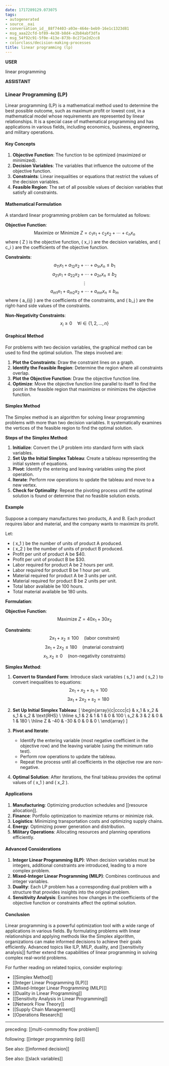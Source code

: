 ```yaml
---
date: 1717289129.073075
tags:
- autogenerated
- source__oai
- conversation_id__88f74403-a93e-464e-beb9-16e1c1323d81
- msg_aaa22cfd-bf89-4e38-b8d4-e2b84abf3dfa
- msg_54f92c91-5f0e-413e-873b-8c271e2d2cc8
- colorclass/decision-making-processes
title: linear programming (lp)
---
```


**USER**

linear programming


**ASSISTANT**

### Linear Programming (LP)

Linear programming (LP) is a mathematical method used to determine the best possible outcome, such as maximum profit or lowest cost, in a mathematical model whose requirements are represented by linear relationships. It is a special case of mathematical programming and has applications in various fields, including economics, business, engineering, and military operations.

#### Key Concepts

1. **Objective Function**: The function to be optimized (maximized or minimized).
2. **Decision Variables**: The variables that influence the outcome of the objective function.
3. **Constraints**: Linear inequalities or equations that restrict the values of the decision variables.
4. **Feasible Region**: The set of all possible values of decision variables that satisfy all constraints.

#### Mathematical Formulation

A standard linear programming problem can be formulated as follows:

**Objective Function**:
$$
\text{Maximize or Minimize } Z = c_1x_1 + c_2x_2 + \cdots + c_nx_n
$$
where \( Z \) is the objective function, \( x_i \) are the decision variables, and \( c_i \) are the coefficients of the objective function.

**Constraints**:
$$
a_{11}x_1 + a_{12}x_2 + \cdots + a_{1n}x_n \leq b_1
$$
$$
a_{21}x_1 + a_{22}x_2 + \cdots + a_{2n}x_n \leq b_2
$$
$$
\vdots
$$
$$
a_{m1}x_1 + a_{m2}x_2 + \cdots + a_{mn}x_n \leq b_m
$$
where \( a_{ij} \) are the coefficients of the constraints, and \( b_j \) are the right-hand side values of the constraints.

**Non-Negativity Constraints**:
$$
x_i \geq 0 \quad \forall i \in \{1, 2, \ldots, n\}
$$

#### Graphical Method

For problems with two decision variables, the graphical method can be used to find the optimal solution. The steps involved are:

1. **Plot the Constraints**: Draw the constraint lines on a graph.
2. **Identify the Feasible Region**: Determine the region where all constraints overlap.
3. **Plot the Objective Function**: Draw the objective function line.
4. **Optimize**: Move the objective function line parallel to itself to find the point in the feasible region that maximizes or minimizes the objective function.

#### Simplex Method

The Simplex method is an algorithm for solving linear programming problems with more than two decision variables. It systematically examines the vertices of the feasible region to find the optimal solution.

**Steps of the Simplex Method**:

1. **Initialize**: Convert the LP problem into standard form with slack variables.
2. **Set Up the Initial Simplex Tableau**: Create a tableau representing the initial system of equations.
3. **Pivot**: Identify the entering and leaving variables using the pivot operation.
4. **Iterate**: Perform row operations to update the tableau and move to a new vertex.
5. **Check for Optimality**: Repeat the pivoting process until the optimal solution is found or determine that no feasible solution exists.

#### Example

Suppose a company manufactures two products, A and B. Each product requires labor and material, and the company wants to maximize its profit.

Let:
- \( x_1 \) be the number of units of product A produced.
- \( x_2 \) be the number of units of product B produced.
- Profit per unit of product A be $40.
- Profit per unit of product B be $30.
- Labor required for product A be 2 hours per unit.
- Labor required for product B be 1 hour per unit.
- Material required for product A be 3 units per unit.
- Material required for product B be 2 units per unit.
- Total labor available be 100 hours.
- Total material available be 180 units.

**Formulation**:

**Objective Function**:
$$
\text{Maximize } Z = 40x_1 + 30x_2
$$

**Constraints**:
$$
2x_1 + x_2 \leq 100 \quad \text{(labor constraint)}
$$
$$
3x_1 + 2x_2 \leq 180 \quad \text{(material constraint)}
$$
$$
x_1, x_2 \geq 0 \quad \text{(non-negativity constraints)}
$$

**Simplex Method**:

1. **Convert to Standard Form**:
   Introduce slack variables \( s_1 \) and \( s_2 \) to convert inequalities to equations:
   $$
   2x_1 + x_2 + s_1 = 100
   $$
   $$
   3x_1 + 2x_2 + s_2 = 180
   $$

2. **Set Up Initial Simplex Tableau**:
   \[
   \begin{array}{c|cccc|c}
   & x_1 & x_2 & s_1 & s_2 & \text{RHS} \\
   \hline
   s_1 & 2 & 1 & 1 & 0 & 100 \\
   s_2 & 3 & 2 & 0 & 1 & 180 \\
   \hline
   Z & -40 & -30 & 0 & 0 & 0 \\
   \end{array}
   \]

3. **Pivot and Iterate**:
   - Identify the entering variable (most negative coefficient in the objective row) and the leaving variable (using the minimum ratio test).
   - Perform row operations to update the tableau.
   - Repeat the process until all coefficients in the objective row are non-negative.

4. **Optimal Solution**:
   After iterations, the final tableau provides the optimal values of \( x_1 \) and \( x_2 \).

#### Applications

1. **Manufacturing**: Optimizing production schedules and [[resource allocation]].
2. **Finance**: Portfolio optimization to maximize returns or minimize risk.
3. **Logistics**: Minimizing transportation costs and optimizing supply chains.
4. **Energy**: Optimizing power generation and distribution.
5. **Military Operations**: Allocating resources and planning operations efficiently.

#### Advanced Considerations

1. **Integer Linear Programming (ILP)**: When decision variables must be integers, additional constraints are introduced, leading to a more complex problem.
2. **Mixed-Integer Linear Programming (MILP)**: Combines continuous and integer variables.
3. **Duality**: Each LP problem has a corresponding dual problem with a structure that provides insights into the original problem.
4. **Sensitivity Analysis**: Examines how changes in the coefficients of the objective function or constraints affect the optimal solution.

#### Conclusion

Linear programming is a powerful optimization tool with a wide range of applications in various fields. By formulating problems with linear relationships and applying methods like the Simplex algorithm, organizations can make informed decisions to achieve their goals efficiently. Advanced topics like ILP, MILP, duality, and [[sensitivity analysis]] further extend the capabilities of linear programming in solving complex real-world problems.

For further reading on related topics, consider exploring:
- [[Simplex Method]]
- [[Integer Linear Programming (ILP)]]
- [[Mixed-Integer Linear Programming (MILP)]]
- [[Duality in Linear Programming]]
- [[Sensitivity Analysis in Linear Programming]]
- [[Network Flow Theory]]
- [[Supply Chain Management]]
- [[Operations Research]]


---

preceding: [[multi-commodity flow problem]]  


following: [[integer programming (ip)]]

See also: [[informed decision]]


See also: [[slack variables]]